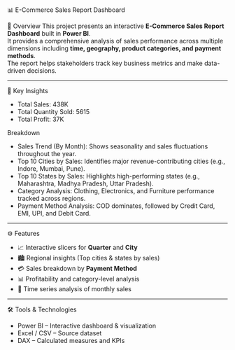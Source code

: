 📊 E-Commerce Sales Report Dashboard

📌 Overview
This project presents an interactive **E-Commerce Sales Report Dashboard** built in **Power BI**.  
It provides a comprehensive analysis of sales performance across multiple dimensions including **time, geography, product categories, and payment methods**.  
The report helps stakeholders track key business metrics and make data-driven decisions.

---

🔑 Key Insights
- Total Sales: 438K  
- Total Quantity Sold: 5615  
- Total Profit: 37K  

Breakdown
- Sales Trend (By Month): Shows seasonality and sales fluctuations throughout the year.  
- Top 10 Cities by Sales: Identifies major revenue-contributing cities (e.g., Indore, Mumbai, Pune).  
- Top 10 States by Sales: Highlights high-performing states (e.g., Maharashtra, Madhya Pradesh, Uttar Pradesh).  
- Category Analysis: Clothing, Electronics, and Furniture performance tracked across regions.  
- Payment Method Analysis: COD dominates, followed by Credit Card, EMI, UPI, and Debit Card.  

---

⚙️ Features
- 📈 Interactive slicers for **Quarter** and **City**  
- 🏙️ Regional insights (Top cities & states by sales)  
- 💳 Sales breakdown by **Payment Method**  
- 📊 Profitability and category-level analysis  
- 📅 Time series analysis of monthly sales  

---

🛠️ Tools & Technologies
- Power BI – Interactive dashboard & visualization  
- Excel / CSV – Source dataset  
- DAX – Calculated measures and KPIs  


